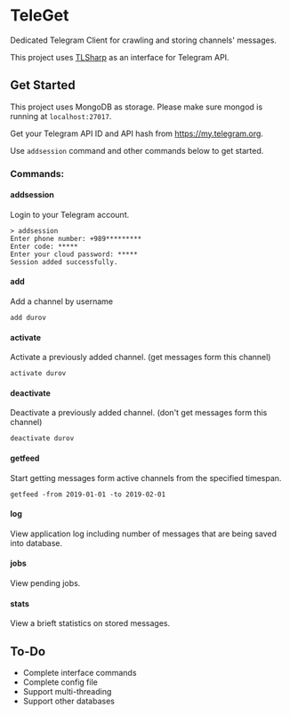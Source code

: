 # TeleGet
Dedicated Telegram Client for crawling and storing channels' messages.

This project uses [TLSharp](https://github.com/sochix/TLSharp) as an interface for Telegram API.

## Get Started
This project uses MongoDB as storage. Please make sure mongod is running at `localhost:27017`.

Get your Telegram API ID and API hash from https://my.telegram.org.

Use `addsession` command and other commands below to get started.

### Commands:

#### addsession
Login to your Telegram account.
```
> addsession
Enter phone number: +989*********
Enter code: *****
Enter your cloud password: *****
Session added successfully.
```

#### add
Add a channel by username

`add durov`

#### activate
Activate a previously added channel. (get messages form this channel)

`activate durov`

#### deactivate
Deactivate a previously added channel. (don't get messages form this channel)

`deactivate durov`

#### getfeed
Start getting messages form active channels from the specified timespan.

`getfeed -from 2019-01-01 -to 2019-02-01`

#### log
View application log including number of messages that are being saved into database.

#### jobs
View pending jobs.

#### stats
View a brieft statistics on stored messages.

## To-Do
- Complete interface commands
- Complete config file
- Support multi-threading
- Support other databases
